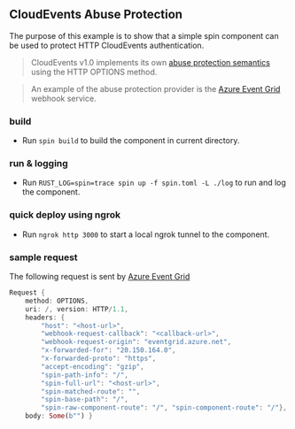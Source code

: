 ## CloudEvents Abuse Protection

The purpose of this example is to show that a simple spin component can be used to protect HTTP CloudEvents authentication.

> CloudEvents v1.0 implements its own [abuse protection semantics](https://github.com/cloudevents/spec/blob/v1.0/http-webhook.md#4-abuse-protection) using the HTTP OPTIONS method.

> An example of the abuse protection provider is the [Azure Event Grid](https://docs.microsoft.com/en-us/azure/event-grid/webhook-event-delivery) webhook service.

### build
- Run `spin build` to build the component in current directory.

### run & logging
- Run `RUST_LOG=spin=trace spin up -f spin.toml -L ./log` to run and log the component.

### quick deploy using ngrok
- Run `ngrok http 3000` to start a local ngrok tunnel to the component.

### sample request

The following request is sent by [Azure Event Grid](https://docs.microsoft.com/en-us/azure/event-grid/webhook-event-delivery)
```rust
Request { 
    method: OPTIONS, 
    uri: /, version: HTTP/1.1, 
    headers: {
        "host": "<host-url>", 
        "webhook-request-callback": "<callback-url>", 
        "webhook-request-origin": "eventgrid.azure.net", 
        "x-forwarded-for": "20.150.164.0", 
        "x-forwarded-proto": "https", 
        "accept-encoding": "gzip", 
        "spin-path-info": "/", 
        "spin-full-url": "<host-url>", 
        "spin-matched-route": "", 
        "spin-base-path": "/", 
        "spin-raw-component-route": "/", "spin-component-route": "/"}, 
    body: Some(b"") }

```
